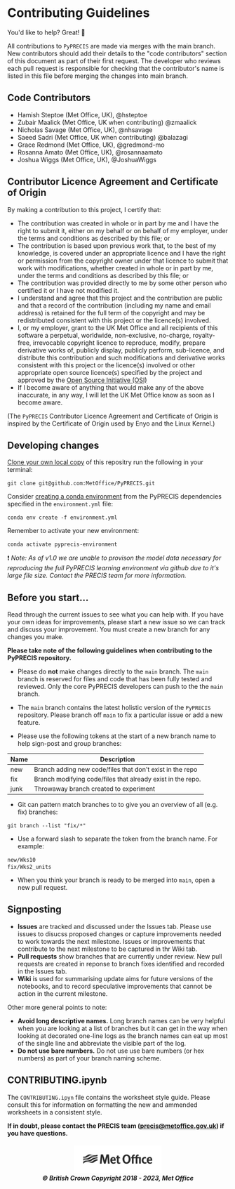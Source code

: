 # Contributing Guidelines

You'd like to help? Great!  :tada:

All contributions to `PyPRECIS` are made via merges with the main branch.
New contributors should add their details to the "code contributors" section of this document as part of their first request.
The developer who reviews each pull request is responsible for checking that the contributor's name is listed in this file before merging the changes into main branch.

## Code Contributors  

 *  Hamish Steptoe (Met Office, UK), @hsteptoe
 *  Zubair Maalick (Met Office, UK when contributing) @zmaalick
 *  Nicholas Savage (Met Office, UK), @nhsavage
 *  Saeed Sadri (Met Office, UK when contributing) @balazagi
 *  Grace Redmond (Met Office, UK), @gredmond-mo
 *  Rosanna Amato (Met Office, UK), @rosannaamato
 *  Joshua Wiggs (Met Office, UK), @JoshuaWiggs


## Contributor Licence Agreement and Certificate of Origin  
By making a contribution to this project, I certify that:  
* The contribution was created in whole or in part by me and I have the right to submit it, either on my behalf or on behalf of
my employer, under the terms and conditions as described by this file; or  
* The contribution is based upon previous work that, to the best of my knowledge, is covered under an appropriate licence and
I have the right or permission from the copyright owner under that licence to submit that work with modifications, whether
created in whole or in part by me, under the terms and conditions as described by this file; or  
* The contribution was provided directly to me by some other person who certified it or I have not modified it.  
* I understand and agree that this project and the contribution are public and that a record of the contribution
(including my name and email address) is retained for the full term of the copyright and may be redistributed
consistent with this project or the licence(s) involved.  
* I, or my employer, grant to the UK Met Office and all recipients of this software a perpetual, worldwide, non-exclusive,
no-charge, royalty-free, irrevocable copyright licence to reproduce, modify, prepare derivative works of, publicly display,
publicly perform, sub-licence, and distribute this contribution and such modifications and derivative works consistent with
this project or the licence(s) involved or other appropriate open source licence(s) specified by the project and approved by
the [Open Source Initiative (OSI)](https://opensource.org/)  
* If I become aware of anything that would make any of the above inaccurate, in any way, I will let the UK Met Office know as
soon as I become aware.  

(The `PyPRECIS` Contributor Licence Agreement and Certificate of Origin is inspired by the Certificate of Origin
used by Enyo and the Linux Kernel.)

## Developing changes

[Clone your own local copy](https://help.github.com/en/articles/cloning-a-repository) of this repositry run the following in your terminal:

```shell
git clone git@github.com:MetOffice/PyPRECIS.git
```

Consider [creating a conda environment](https://docs.conda.io/projects/conda/en/latest/user-guide/tasks/manage-environments.html) from the PyPRECIS dependencies specified in the `environment.yml` file:
```shell
conda env create -f environment.yml
```
Remember to activate your new environment:
```shell
conda activate pyprecis-environment
```

:exclamation: *Note: As of v1.0 we are unable to provison the model data necessary for reproducing the full PyPRECIS learning environment via github due to it's large file size.  Contact the PRECIS team for more information.*

## Before you start...
Read through the current issues to see what you can help with.  If you have your own ideas for improvements, please start a new issue so we can track and discuss your improvement. You must create a new branch for any changes you make.

**Please take note of the following guidelines when contributing to the PyPRECIS repository.**

* Please do **not** make changes directly to the `main` branch.  The `main` branch is reserved for files and code that has been fully tested and reviewed.  Only the core PyPRECIS developers can push to the the `main` branch.

* The `main` branch contains the latest holistic version of the `PyPRECIS` repository.  Please branch off `main` to fix a particular issue or add a new feature.
* Please use the following tokens at the start of a new branch name to help sign-post and group branches:

Name | Description
---- | -----------
new | Branch adding new code/files that don't exist in the repo
fix | Branch modifying code/files that already exist in the repo.
junk | Throwaway branch created to experiment

* Git can pattern match branches to to give you an overview of all (e.g. fix) branches:
 ```shell
 git branch --list "fix/*"
 ```
* Use a forward slash to separate the token from the branch name. For example:
```
new/Wks10
fix/Wks2_units
```
* When you think your branch is ready to be merged into `main`, open a new pull request.

## Signposting
* **Issues** are tracked and discussed under the Issues tab.  Please use issues to disucss proposed changes or capture improvements needed to work towards the next milestone.  Issues or improvements that contribute to the next milestone to be captured in thr Wiki tab.
* **Pull requests** show branches that are currently under review.  New pull requests are created in reponse to branch fixes identified and recorded in the Issues tab.
* **Wiki** is used for summarising update aims for future versions of the notebooks, and to record speculative improvements that cannot be action in the current milestone.



Other more general points to note:

* **Avoid long descriptive names.**  Long branch names can be very helpful when you are looking at a list of branches but it can get in the way when looking at decorated one-line logs as the branch names can eat up most of the single line and abbreviate the visible part of the log.
* **Do not use bare numbers.** Do not use use bare numbers (or hex numbers) as part of your branch naming scheme.

## CONTRIBUTING.ipynb
The `CONTRIBUTING.ipyn` file contains the worksheet style guide.  Please consult this for information on formatting the new and ammended worksheets in a consistent style.

**If in doubt, please contact the PRECIS team (precis@metoffice.gov.uk) if you
have questions.**

<h5 align="center">
<img src="notebooks/img/MO_MASTER_black_mono_for_light_backg_RBG.png" width="200" alt="Met Office"> <br>
&copy; British Crown Copyright 2018 - 2023, Met Office
</h5>

